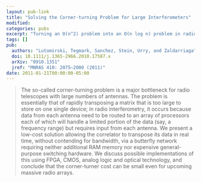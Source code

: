 ```yaml
---
layout: pub-link
title: "Solving the Corner-turning Problem for Large Interferometers"
modified:
categories: pubs
excerpt: "Turning an O(n^2) problem into an O(n log n) problem in radio interferometry, similar in spirit to how the fast Fourier transform operates."
tags: []
pub:
  authors: "Lutomirski, Tegmark, Sanchez, Stein, Urry, and Zaldarriaga"
  doi: 10.1111/j.1365-2966.2010.17587.x
  arXiv: "0910.1351"
  jref: "MNRAS 410: 2075–2080 (2011)"
date: 2011-01-21T00:00:00-05:00
---
```


> The so-called corner-turning problem is a major bottleneck for radio
> telescopes with large numbers of antennas. The problem is
> essentially that of rapidly transposing a matrix that is too large
> to store on one single device; in radio interferometry, it occurs
> because data from each antenna need to be routed to an array of
> processors each of which will handle a limited portion of the data
> (say, a frequency range) but requires input from each antenna. We
> present a low-cost solution allowing the correlator to transpose its
> data in real time, without contending for bandwidth, via a butterfly
> network requiring neither additional RAM memory nor expensive
> general-purpose switching hardware. We discuss possible
> implementations of this using FPGA, CMOS, analog logic and optical
> technology, and conclude that the corner-turner cost can be small
> even for upcoming massive radio arrays.

